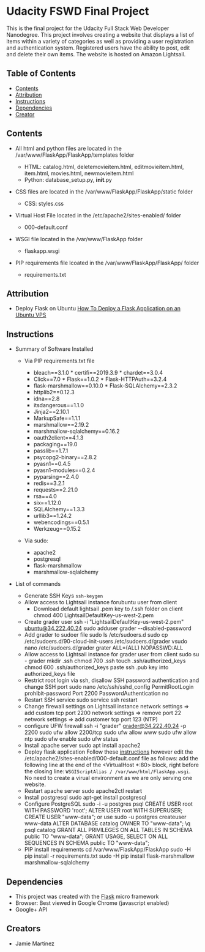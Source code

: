 # Udacity FSWD Final Project

This is the final project for the Udacity Full Stack Web Developer Nanodegree.  This project involves creating a website that displays a list of items within a variety of categories as well as providing a user registration and authentication system.  Registered users have the ability to post, edit and delete their own items.  The website is hosted on Amazon Lightsail.

## Table of Contents

* [Contents](#contents)
* [Attribution](#attribution)
* [Instructions](#instructions)
* [Dependencies](#dependencies)
* [Creator](#creators)

## Contents

*  All html and python files are located in the /var/www/FlaskApp/FlaskApp/templates folder
    - HTML: catalog.html, deletemovieitem.html, editmovieitem.html, item.html, movies.html, newmovieitem.html
    - Python: database_setup.py, __init__.py

*  CSS files are located in the /var/www/FlaskApp/FlaskApp/static folder
    - CSS: styles.css

*  Virtual Host File located in the /etc/apache2/sites-enabled/ folder
    - 000-default.conf

*  WSGI file located in the /var/www/FlaskApp folder
    - flaskapp.wsgi

* PIP requirements file lcoated in the /var/www/FlaskApp/FlaskApp/ folder
    - requirements.txt

## Attribution

*  Deploy Flask on Ubuntu [How To Deploy a Flask Application on an Ubuntu VPS](https://www.digitalocean.com/community/tutorials/how-to-deploy-a-flask-application-on-an-ubuntu-vps)

## Instructions

* Summary of Software Installed
    - Via PIP requirements.txt file
        * bleach==3.1.0 * certifi==2019.3.9 * chardet==3.0.4
        * Click==7.0 * Flask==1.0.2 * Flask-HTTPAuth==3.2.4
        * flask-marshmallow==0.10.0 * Flask-SQLAlchemy==2.3.2
        * httplib2==0.12.3
        * idna==2.8
        * itsdangerous==1.1.0
        * Jinja2==2.10.1
        * MarkupSafe==1.1.1
        * marshmallow==2.19.2
        * marshmallow-sqlalchemy==0.16.2
        * oauth2client==4.1.3
        * packaging==19.0
        * passlib==1.7.1
        * psycopg2-binary==2.8.2
        * pyasn1==0.4.5
        * pyasn1-modules==0.2.4
        * pyparsing==2.4.0
        * redis==3.2.1
        * requests==2.21.0
        * rsa==4.0
        * six==1.12.0
        * SQLAlchemy==1.3.3
        * urllib3==1.24.2
        * webencodings==0.5.1
        * Werkzeug==0.15.2

    - Via sudo:
        * apache2
        * postgresql
        * flask-marshmallow
        * marshmallow-sqlalchemy

* List of commands
    - Generate SSH Keys
        ```ssh-keygen```
    - Allow access to Lightsail instance forubuntu user from client
        * Download default lightsail .pem key to /.ssh folder on client
        chmod 400 LightsailDefaultKey-us-west-2.pem
    - Create grader user
        ssh -i "LightsailDefaultKey-us-west-2.pem" ubuntu@34.222.40.24
        sudo adduser grader --disabled-password
    - Add grader to sudoer file
        sudo ls /etc/sudoers.d
        sudo cp /etc/sudoers.d/90-cloud-init-users /etc/sudoers.d/grader
        vsudo nano /etc/sudoers.d/grader
	    grater ALL=(ALL) NOPASSWD:ALL
    - Allow access to Lightsail instance for grader user from client
        sudo su - grader
        mkdir .ssh
        chmod 700 .ssh
        touch .ssh/authorized_keys
        chmod 600 .ssh/authorized_keys
        paste ssh .pub key into authorized_keys file
    - Restrict root login via ssh, disallow SSH password authentication and change SSH port
        sudo nano /etc/ssh/sshd_config
            PermitRootLogin prohibit-password
            Port 2200
	    PasswordAuthentication no
    - Restart SSH service
        sudo service ssh restart
    - Change firewall settings on Lightsail instance
        network settings => add custom tcp port 2200 
        network settings => remove port 22
        network settings => add customer tcp port 123 (NTP)
    - configure UFW firewall
        ssh -i "grader" grader@34.222.40.24 -p 2200
        sudo ufw allow 2200/tcp
        sudo ufw allow www
        sudo ufw allow ntp
        sudo ufw enable
        sudo ufw status
    - Install apache server
        sudo apt install apache2
    - Deploy flask application
        Follow these [instructions](https://www.digitalocean.com/community/tutorials/how-to-deploy-a-flask-application-on-an-ubuntu-vps) however edit the /etc/apache2/sites-enabled/000-default.conf file as follows:  add the following line at the end of the <VirtualHost *:80> block, right before the closing </VirtualHost> line: ```WSGIScriptAlias / /var/www/html/FlaskApp.wsgi```. No need to create a virual environment as we are only serving one website.
    - Restart apache server
        sudo apache2ctl restart
    - Install postgresql
        sudo apt-get install postgresql
    - Configure PostgreSQL
        sudo -i -u postgres
        psql
            CREATE USER root WITH PASSWORD 'root';
            ALTER USER root WITH SUPERUSER;
            CREATE USER "www-data";  or use sudo -u postgres createuser www-data
            ALTER DATABASE catalog OWNER TO "www-data";
            \q
            psql catalog
                GRANT ALL PRIVILEGES ON ALL TABLES IN SCHEMA public TO "www-data";
                GRANT USAGE, SELECT ON ALL SEQUENCES IN SCHEMA public TO "www-data";
    - PIP install requirements
        cd /var/www/FlaskApp/FlaskApp
        sudo -H pip install -r requirements.txt
        sudo -H pip install flask-marshmallow marshmallow-sqlalchemy

## Dependencies

* This project was created with the [Flask](http://flask.pocoo.org/) micro framework 
* Browser: Best viewed in Google Chrome (javascript enabled)
* Google+ API

## Creators

* Jamie Martinez
